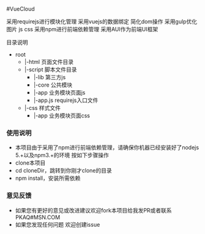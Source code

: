 #VueCloud 

采用requirejs进行模块化管理
采用vuejs的数据绑定 简化dom操作
采用gulp优化图片 js css
采用npm进行前端依赖管理
采用AUI作为前端UI框架

目录说明
* root
  * |-html     页面文件目录
  * |-script   脚本文件目录
  	* |-lib    第三方js
  	* |-core   公共模块
  	* |-app    业务模块页面js
  	* |-app.js requirejs入口文件
  * |-css      样式文件
  	* |-app    业务模块页面css

### 使用说明
 * 本项目由于采用了npm进行前端依赖管理，请确保你机器已经安装好了nodejs 5.+以及npm3.+的环境
 按如下步骤操作
  * clone本项目
  * cd cloneDir，跳转到你刚才clone的目录
  * npm install，安装所需依赖

### 意见反馈
  * 如果您有更好的意见或改进建议欢迎fork本项目给我发PR或者联系PKAQ#MSN.COM
  * 如果您发现任何问题 欢迎创建issue
